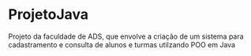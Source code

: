 # ProjetoJava
Projeto da faculdade de ADS, que envolve a criação de um sistema para cadastramento e consulta de alunos e turmas utilzando POO em Java
